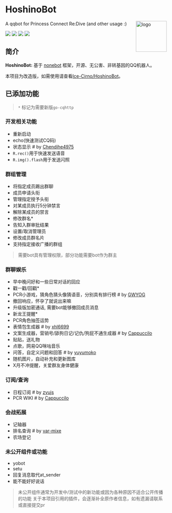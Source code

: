 # HoshinoBot

<img align="right" src="https://dss0.bdstatic.com/6Ox1bjeh1BF3odCf/it/u=66609348,1459848057&fm=74&app=80&f=JPEG&size=f121,121?sec=1880279984&t=2d345877b663ea784b13a0ee76e16b54" alt="logo" width="96px" />

A qqbot for Princess Connect Re:Dive (and other usage :)

<img src="https://img.shields.io/badge/HoshinoBot-v2.0-brightgreen"/> <img src="https://img.shields.io/badge/Yobot-v3.6.4-brightgreen" /> <img src="https://img.shields.io/badge/Powered_by-Ice--Cirno-orange"/> <img src="https://img.shields.io/badge/Improved_by---LAN---blue"/>

## 简介

**HoshinoBot:** 基于 [nonebot](http://nonebot.cqp.moe) 框架，开源、无公害、非转基因的QQ机器人。

本项目为改造版，如需使用请查看[Ice-Cirno/HoshinoBot](https://github.com/Ice-Cirno/HoshinoBot)。

## 已添加功能

> `*` 标记为需要新版`go-cqhttp`

### 开发相关功能

- 重新启动
- echo(快速测试CQ码)
- 状态显示 #  by [Chendihe4975](https://github.com/Chendihe4975)
- `R.rec()`用于快速发送语音
- `R.img().flash`用于发送闪照

### 群组管理

- 将指定成员踢出群聊
- 成员申请头衔
- 管理指定授予头衔
- 对某成员执行5分钟禁言
- 解除某成员的禁言
- 修改群名*
- 告知入群审批结果
- 设置/取消管理员
- 修改成员群名片
- 支持指定接收广播的群组

> 需要bot具有管理权限，部分功能需要bot作为群主

### 群聊娱乐

- 早中晚问好和一些日常对话的回应
- 戳一戳/回戳*
- PCR小游戏，猜角色猜头像猜语音，分别具有排行榜  # by [GWYOG](https://github.com/GWYOG)
- 撤回响应，怀孕了就说出来嘛
- 升级版加密通话, 需要bot能够撤回成员消息
- 新龙王提醒*
- PCR角色抽签运势
- 表情包生成器  # by [xhl6699](https://github.com/xhl6699)
- 文案生成器，营销号/舔狗日记/记仇/狗屁不通生成器  # by [Cappuccilo](https://github.com/Cappuccilo)
- 贴贴，送礼物
- 点歌，网易QQ咪咕音乐
- 问答，自定义问题和回答  # by [yuyumoko](https://github.com/yuyumoko)
- 随机图片，自动补充和更新图库
- X月不冲提醒，关爱群友身体健康


### 订阅/查询

- 日程订阅  # by [zyujs](https://github.com/zyujs)
- PCR WIKI  # by [Cappuccilo](https://github.com/Cappuccilo)

### 会战拓展

- 记轴器
- 排名查询  # by [var-mixe](https://github.com/var-mixer)
- 农场登记


### 未公开组件或功能

- yobot
- setu
- 回复消息取代at_sender
- 能不能好好说话

> 未公开组件通常为开发中/测试中的新功能或因为各种原因不适合公开传播的功能
> 关于本项目引用的插件，会逐渐补全原作者信息，如有遗漏请联系或直接提交pr
